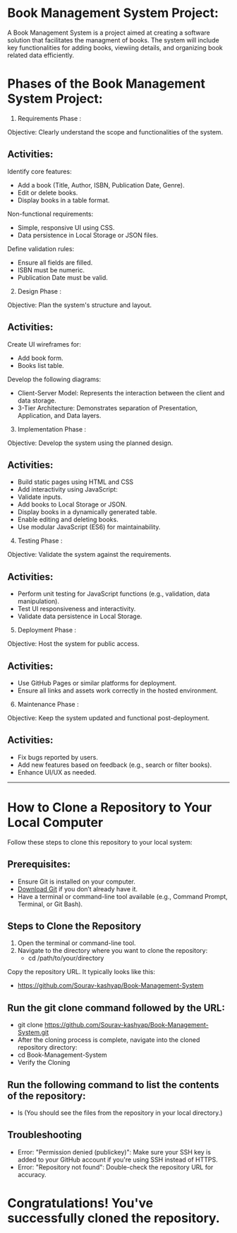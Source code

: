 # Book Management System Project: 

A Book Management System is a project aimed at creating a software solution that facilitates the managment of books. The system will include key functionalities for adding books, viewiing details, and organizing book related data efficiently.


# Phases of the Book Management System Project: 

1. Requirements Phase :

Objective: Clearly understand the scope and functionalities of the system.

## Activities:

Identify core features:
- Add a book (Title, Author, ISBN, Publication Date, Genre).
- Edit or delete books.
- Display books in a table format.

Non-functional requirements:
- Simple, responsive UI using CSS.
- Data persistence in Local Storage or JSON files.

Define validation rules:
- Ensure all fields are filled.
- ISBN must be numeric.
- Publication Date must be valid.

2. Design Phase :

Objective: Plan the system's structure and layout.

## Activities:

Create UI wireframes for:
- Add book form.
- Books list table.

Develop the following diagrams:
- Client-Server Model: Represents the interaction between the client and data storage.
- 3-Tier Architecture: Demonstrates separation of Presentation, Application, and Data layers.

3. Implementation Phase :

Objective: Develop the system using the planned design.

## Activities:
- Build static pages using HTML and CSS
- Add interactivity using JavaScript:
- Validate inputs.
- Add books to Local Storage or JSON.
- Display books in a dynamically generated table.
- Enable editing and deleting books.
- Use modular JavaScript (ES6) for maintainability.

4. Testing Phase :

Objective: Validate the system against the requirements.

## Activities:
- Perform unit testing for JavaScript functions (e.g., validation, data manipulation).
- Test UI responsiveness and interactivity.
- Validate data persistence in Local Storage.

5. Deployment Phase :

Objective: Host the system for public access.

## Activities:
- Use GitHub Pages or similar platforms for deployment.
- Ensure all links and assets work correctly in the hosted environment.

6. Maintenance Phase :

Objective: Keep the system updated and functional post-deployment.

## Activities:
- Fix bugs reported by users.
- Add new features based on feedback (e.g., search or filter books).
- Enhance UI/UX as needed.

**************************************************************************************

# How to Clone a Repository to Your Local Computer

Follow these steps to clone this repository to your local system:

## Prerequisites:

- Ensure Git is installed on your computer.
- [Download Git](https://git-scm.com/downloads) if you don’t already have it.
- Have a terminal or command-line tool available (e.g., Command Prompt, Terminal, or Git Bash).

## Steps to Clone the Repository

1. Open the terminal or command-line tool.
2. Navigate to the directory where you want to clone the repository:
   - cd /path/to/your/directory

Copy the repository URL. It typically looks like this:
- https://github.com/Sourav-kashyap/Book-Management-System

## Run the git clone command followed by the URL:

- git clone https://github.com/Sourav-kashyap/Book-Management-System.git
- After the cloning process is complete, navigate into the cloned repository directory:
- cd Book-Management-System
- Verify the Cloning

## Run the following command to list the contents of the repository:

- ls (You should see the files from the repository in your local directory.)

## Troubleshooting

- Error: "Permission denied (publickey)": Make sure your SSH key is added to your GitHub account if     you're using SSH instead of HTTPS.
- Error: "Repository not found": Double-check the repository URL for accuracy.

# Congratulations! You've successfully cloned the repository.